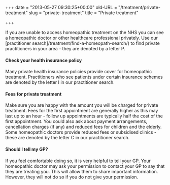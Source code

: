 +++
date = "2013-05-27 09:30:25+00:00"
old-URL = "/treatment/private-treatment"
slug = "private-treatment"
title = "Private treatment"

+++

If you are unable to access homeopathic treatment on the NHS you can see a homeopathic doctor or other healthcare professional privately. Use our [practitioner search]/treatment/find-a-homeopath-search/) to find private practitioners in your area - they are denoted by a letter P.

#### Check your health insurance policy

Many private health insurance policies provide cover for homeopathic treatment. Practitioners who see patients under certain insurance schemes are denoted by the letter I in our practitioner search.

#### Fees for private treatment

Make sure you are happy with the amount you will be charged for private treatment. Fees for the first appointment are generally higher as this may last up to an hour - follow up appointments are typically half the cost of the first appointment. You could also ask about payment arrangements, cancellation charges (if any) and reduced fees for children and the elderly. Some homeopathic doctors provide reduced fees or subsidised clinics - these are denoted by the letter C in our practitioner search.

#### Should I tell my GP?

If you feel comfortable doing so, it is very helpful to tell your GP. Your homeopathic doctor may ask your permission to contact your GP to say that they are treating you. This will allow them to share important information. However, they will not do so if you do not give your permission.
